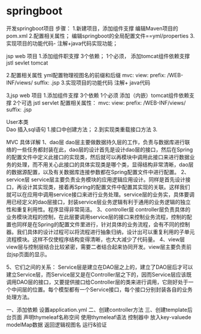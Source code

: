 # springboot
开发springboot项目 步骤：
1.新建项目，添加组件支撑
编辑Maven项目的pom.xml
2.配置相关属性；
编辑springboot的全局配置文件==yml/properties
3.实现项目的功能代码-
注解+java代码实现功能；


jsp web 项目
1.添加组件职支撑
3个依赖；
1个必须，
添加tomcat组件依赖支撑
jstl   sevlet tomcat


2.配置相关属性
yml配置物理视图名的前缀和后缀
 mvc:
    view:
      prefix: /WEB-INF/views/
      suffix: .jsp
3.实现项目的功能代码 
注解+ java代码


3,jsp  web 项目
1.添加组件支撑
  3个依赖
  1个必须
  添加（内嵌）tomcat组件依赖支撑
  2个可选
  jstl    servlet
配置相关属性：
  mvc:
    view:
      prefix: /WEB-INF/views/
      suffix: .jsp


User本类   
Dao  插入sql语句
    1.接口中创建方法；
    2.到实现类重载接口方法
    3.

MVC 具体详解
1、dao层
dao层主要做数据持久层的工作，负责与数据库进行联络的一些任务都封装在此，dao层的设计首先是设计dao层的接口，然后在Spring的配置文件中定义此接口的实现类，然后就可以再模块中调用此接口来进行数据业务的处理，而不用关心此接口的具体实现类是哪个类，显得结构非常清晰，dao层的数据源配置，以及有关数据库连接参数都在Spring配置文件中进行配置。
2、service层
service层主要负责业务模块的应用逻辑应用设计。同样是首先设计接口，再设计其实现类，接着再Spring的配置文件中配置其实现的关联。这样我们就可以在应用中调用service接口来进行业务处理。service层的业务实，具体要调用已经定义的dao层接口，封装service层业务逻辑有利于通用的业务逻辑的独立性和重复利用性。程序显得非常简洁。
3、controller层
controller层负责具体的业务模块流程的控制，在此层要调用service层的接口来控制业务流程，控制的配置也同样是在Spring的配置文件里进行，针对具体的业务流程，会有不同的控制器。我们具体的设计过程可以将流程进行抽象归纳，设计出可以重复利用的子单元流程模块。这样不仅使程序结构变得清晰，也大大减少了代码量。
4、view层
view层与控制层结合比较紧密，需要二者结合起来协同开发。view层主要负责前台jsp页面的显示。

5、它们之间的关系：
Service层是建立在DAO层之上的，建立了DAO层后才可以建立Service层，而Service层又是在Controller层之下的，因而Service层应该既调用DAO层的接口，又要提供接口给Controller层的类来进行调用，它刚好处于一个中间层的位置。每个模型都有一个Service接口，每个接口分别封装各自的业务处理方法。 
    
    
  
  一、添加依赖 设置application.yml
  二、创建controller方法
  三、创建template后台页面
  声明thymeleaf名称空间
  使用thymeleaf语法
  控制器中 放入key-valuede modelMap数据
  返回逻辑视图名
  运行&验证
  
  
  
    
    
    
       
